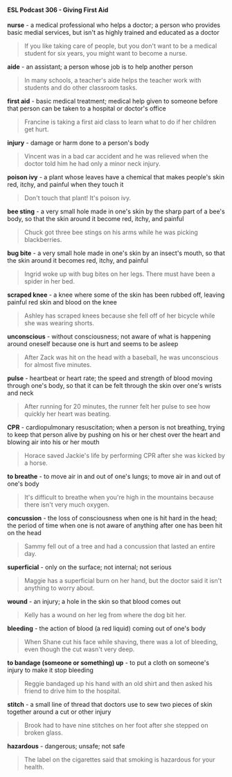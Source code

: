 #### ESL Podcast 306 - Giving First Aid

**nurse** - a medical professional who helps a doctor; a person who provides basic
medial services, but isn't as highly trained and educated as a doctor

> If you like taking care of people, but you don't want to be a medical student for
six years, you might want to become a nurse.

**aide** - an assistant; a person whose job is to help another person

> In many schools, a teacher's aide helps the teacher work with students and do
other classroom tasks.

**first aid** - basic medical treatment; medical help given to someone before that
person can be taken to a hospital or doctor's office

> Francine is taking a first aid class to learn what to do if her children get hurt.

**injury** - damage or harm done to a person's body

> Vincent was in a bad car accident and he was relieved when the doctor told him
he had only a minor neck injury.

**poison ivy** - a plant whose leaves have a chemical that makes people's skin
red, itchy, and painful when they touch it

> Don't touch that plant! It's poison ivy.

**bee sting** - a very small hole made in one's skin by the sharp part of a bee's
body, so that the skin around it become red, itchy, and painful

> Chuck got three bee stings on his arms while he was picking blackberries.

**bug bite** - a very small hole made in one's skin by an insect's mouth, so that the
skin around it becomes red, itchy, and painful

> Ingrid woke up with bug bites on her legs. There must have been a spider in
her bed.

**scraped knee** - a knee where some of the skin has been rubbed off, leaving
painful red skin and blood on the knee

> Ashley has scraped knees because she fell off of her bicycle while she was
wearing shorts.

**unconscious** - without consciousness; not aware of what is happening around
oneself because one is hurt and seems to be asleep

> After Zack was hit on the head with a baseball, he was unconscious for almost
five minutes.

**pulse** - heartbeat or heart rate; the speed and strength of blood moving through
one's body, so that it can be felt through the skin over one's wrists and neck

> After running for 20 minutes, the runner felt her pulse to see how quickly her
heart was beating.

**CPR** - cardiopulmonary resuscitation; when a person is not breathing, trying to
keep that person alive by pushing on his or her chest over the heart and blowing
air into his or her mouth

> Horace saved Jackie's life by performing CPR after she was kicked by a horse.

**to breathe** - to move air in and out of one's lungs; to move air in and out of one's
body

> It's difficult to breathe when you're high in the mountains because there isn't
very much oxygen.

**concussion** - the loss of consciousness when one is hit hard in the head; the
period of time when one is not aware of anything after one has been hit on the
head

> Sammy fell out of a tree and had a concussion that lasted an entire day.

**superficial** - only on the surface; not internal; not serious

> Maggie has a superficial burn on her hand, but the doctor said it isn't anything
to worry about.

**wound** - an injury; a hole in the skin so that blood comes out

> Kelly has a wound on her leg from where the dog bit her.

**bleeding** - the action of blood (a red liquid) coming out of one's body

> When Shane cut his face while shaving, there was a lot of bleeding, even
though the cut wasn't very deep.

**to bandage (someone or something) up** - to put a cloth on someone's injury to
make it stop bleeding

> Reggie bandaged up his hand with an old shirt and then asked his friend to
drive him to the hospital.

**stitch** - a small line of thread that doctors use to sew two pieces of skin together
around a cut or other injury

> Brook had to have nine stitches on her foot after she stepped on broken glass.

**hazardous** - dangerous; unsafe; not safe

> The label on the cigarettes said that smoking is hazardous for your health.

